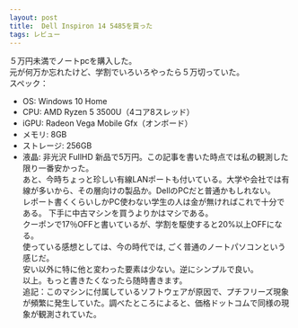 ```yaml
---
layout: post
title:  Dell Inspiron 14 5485を買った
tags: レビュー
---
```

５万円未満でノートpcを購入した。  
元が何万か忘れたけど、学割でいろいろやったら５万切っていた。  
スペック：
+ OS:          Windows 10 Home
+ CPU:         AMD Ryzen 5 3500U（4コア8スレッド）
+ iGPU:        Radeon Vega Mobile Gfx（オンボード）
+ メモリ:       8GB
+ ストレージ:    256GB
+ 液晶:         非光沢 FullHD
新品で5万円。この記事を書いた時点では私の観測した限り一番安かった。  
あと、今時ちょっと珍しい有線LANポートも付いている。大学や会社では有線が多いから、その層向けの製品か。DellのPCだと普通かもしれない。  
レポート書くくらいしかPC使わない学生の人は金が無ければこれで十分である。
下手に中古マシンを買うよりかはマシである。  
クーポンで17％OFFと書いているが、学割を駆使すると20%以上OFFになる。  
使っている感想としては、今の時代では, ごく普通のノートパソコンという感じだ。  
安い以外に特に他と変わった要素は少ない。逆にシンプルで良い。  
以上。もっと書きたくなったら随時書きます。  
追記：このマシンに付属しているソフトウェアが原因で、プチフリーズ現象が頻繁に発生していた。調べたところによると、価格ドットコムで同様の現象が観測されていた。  